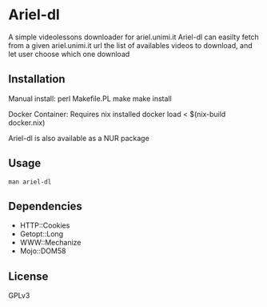 # Ariel-dl

A simple videolessons downloader for ariel.unimi.it
Ariel-dl can easilty fetch from a given ariel.unimi.it url the list
of availables videos to download, and let user choose which one
download

## Installation

Manual install:
	perl Makefile.PL
	make
	make install
	
Docker Container:
	Requires nix installed
	docker load < $(nix-build docker.nix)
	
Ariel-dl is also available as a NUR package

## Usage

	man ariel-dl
	
## Dependencies

- HTTP::Cookies
- Getopt::Long
- WWW::Mechanize
- Mojo::DOM58

## License

GPLv3

